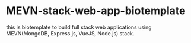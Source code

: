 # MEVN-stack-web-app-biotemplate
this is biotemplate to build full stack web applications using MEVN(MongoDB, Express.js, VueJS, Node.js) stack. 
